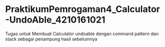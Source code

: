 # PraktikumPemrogaman4_Calculator-UndoAble_4210161021
Tugas untuk Membuat Calculator undoable dengan command pattern dan stack sebagai penampung hasil sebelumnya
